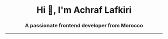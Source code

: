 <h1 align="center">Hi 👋, I'm Achraf Lafkiri</h1>
<h3 align="center">A passionate frontend developer from Morocco</h3>
<hr />

